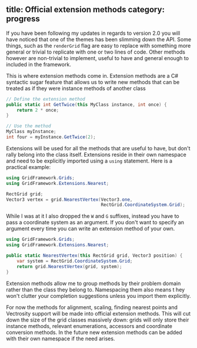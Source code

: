title: Official extension methods
category: progress
---


If you have been  following my updates  in regards to version 2.0 you will have
noticed that  one of the themes  has been slimming  down the API.  Some things,
such as the `renderGrid` flag are easy to replace  with something  more general
or trivial to  replicate with one or  two lines of code.  Other methods however
are non-trivial to implement,  useful to have and general enough to included in
the framework.

This is where  extension methods come in.  Extension methods are a C# syntactic
sugar  feature that  allows us  to write new methods  that can be treated as if
they were instance methods of another class

~~~cs
// Define the extension method
public static int GetTwice(this MyClass instance, int once) {
    return 2 * once;
}

// Use the method
MyClass myInstance;
int four = myInstance.GetTwice(2);
~~~

Extensions will be used for all the methods that are useful to have,  but don't
rally belong  into the class itself.  Extensions reside  in their own namespace
and need  to be  explicitly  imported  using  a `using` statement.  Here is  a
practical example:

~~~cs
using GridFramework.Grids;
using GridFramework.Extensions.Nearest;

RectGrid grid;
Vector3 vertex = grid.NearestVertex(Vector3.one,
                                    RectGrid.CoordinateSystem.Grid);
~~~

While I was at it I also dropped the `W` and `G` suffixes,  instead you have to
pass a  coordinate  system as  an argument.  If you  don't want  to  specify an
argument every time you can write an extension method of your own.

~~~cs
using GridFramework.Grids;
using GridFramework.Extensions.Nearest;

public static NearestVertex(this RectGrid grid, Vector3 position) {
    var system = RectGrid.CoordinateSystem.Grid;
    return grid.NearestVertex(grid, system);
}
~~~

Extension methods allow me to group methods by their problem domain rather than
the class they belong to.  Namespacing them also means t hey won't clutter your
completion suggestions unless you import them explicitly.

For  now  the  methods  for alignment,  scaling,  finding  nearest  points  and
Vectrosity support will be made into official extension methods.  This will cut
down the size of  the grid classes  massively down: grids will only store their
instance methods,  relevant enumerations,  accessors and  coordinate conversion
methods.  In the  future new  extension  methods  can be  added with  their own
namespace if the need arises.
